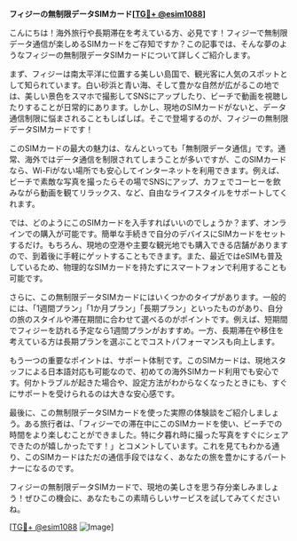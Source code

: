 **フィジーの無制限データSIMカード[[TG💪+ @esim1088](https://t.me/s/esim1088)]**

こんにちは！海外旅行や長期滞在を考えている方、必見です！フィジーで無制限データ通信が楽しめるSIMカードをご存知ですか？この記事では、そんな夢のようなフィジーの無制限データSIMカードについて詳しくご紹介します。

まず、フィジーは南太平洋に位置する美しい島国で、観光客に人気のスポットとして知られています。白い砂浜と青い海、そして豊かな自然が広がるこの地では、美しい景色をスマホで撮影してSNSにアップしたり、ビーチで動画を視聴したりすることが日常的にあります。しかし、現地のSIMカードがないと、データ通信制限に悩まされることもしばしば。そこで登場するのが、フィジーの無制限データSIMカードです！

このSIMカードの最大の魅力は、なんといっても「無制限データ通信」です。通常、海外ではデータ通信を制限されてしまうことが多いですが、このSIMカードなら、Wi-Fiがない場所でも安心してインターネットを利用できます。例えば、ビーチで素敵な写真を撮ったらその場でSNSにアップ、カフェでコーヒーを飲みながら動画を観てリラックス、など、自由なライフスタイルをサポートしてくれます。

では、どのようにこのSIMカードを入手すればいいのでしょうか？まず、オンラインでの購入が可能です。簡単な手続きで自分のデバイスにSIMカードをセットするだけ。もちろん、現地の空港や主要な観光地でも購入できる店舗がありますので、到着後に手軽にゲットすることもできます。また、最近ではeSIMも普及しているため、物理的なSIMカードを持たずにスマートフォンで利用することも可能です。

さらに、この無制限データSIMカードにはいくつかのタイプがあります。一般的には、「1週間プラン」「1か月プラン」「長期プラン」といったものがあり、自分の旅のスタイルや滞在期間に合わせて選べるのがポイントです。例えば、短期間でフィジーを訪れる予定なら1週間プランがおすすめ。一方、長期滞在や移住を考えている方は長期プランを選ぶことでコストパフォーマンスも向上します。

もう一つの重要なポイントは、サポート体制です。このSIMカードは、現地スタッフによる日本語対応も可能なので、初めての海外SIMカード利用でも安心です。何かトラブルが起きた場合や、設定方法がわからなくなったときにも、すぐにサポートを受けられるのは大きな安心感です。

最後に、この無制限データSIMカードを使った実際の体験談をご紹介しましょう。ある旅行者は、「フィジーでの滞在中にこのSIMカードを使い、ビーチでの時間をより楽しむことができました。特に夕暮れ時に撮った写真をすぐにシェアできたのが嬉しかったです！」とコメントしています。これを見てもわかる通り、このSIMカードはただの通信手段ではなく、あなたの旅を豊かにするパートナーになるのです。

フィジーの無制限データSIMカードで、現地の美しさを思う存分楽しみましょう！ぜひこの機会に、あなたもこの素晴らしいサービスを試してみてくださいね。

[[TG💪+ @esim1088](https://t.me/s/esim1088) ![Image](https://i.postimg.cc/Y0z9fWf4/image.png)]